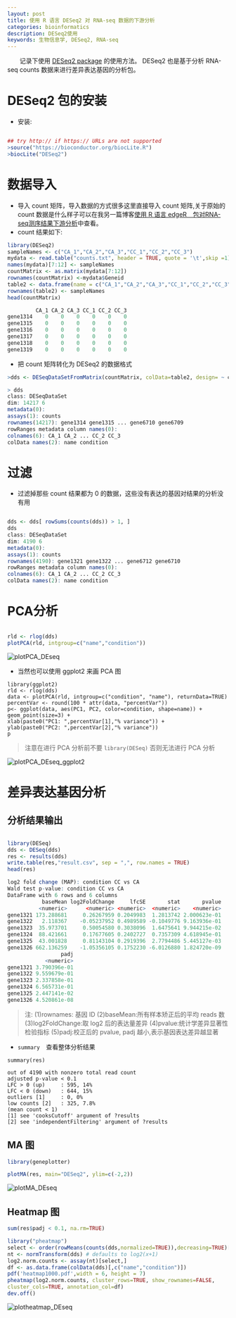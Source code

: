 ```yaml
---
layout: post
title: 使用 R 语言 DESeq2 对 RNA-seq 数据的下游分析
categories: bioinformatics
description: DESeq2使用
keywords: 生物信息学, DESeq2, RNA-seq
---
```


　　记录下使用 [DESeq2 package](https://bioconductor.org/packages/release/bioc/html/DESeq2.html) 的使用方法。 DESeq2 也是基于分析 RNA-seq counts 数据来进行差异表达基因的分析包。

# DESeq2 包的安装

* 安装:

```r

## try http:// if https:// URLs are not supported
>source("https://bioconductor.org/biocLite.R")
>biocLite("DESeq2")

```

# 数据导入

* 导入 count 矩阵，导入数据的方式很多这里直接导入 count 矩阵,关于原始的 count 数据是什么样子可以在我另一篇博客[使用 R 语言 edgeR　包对RNA-seq测序结果下游分析](http://yangfangs.github.io/2016/04/10/RNAseq-edgeR-DEgenes-analysis/)中查看。
* count 结果如下:

```r
library(DESeq2)
sampleNames <- c("CA_1","CA_2","CA_3","CC_1","CC_2","CC_3")
mydata <- read.table("counts.txt", header = TRUE, quote = '\t',skip =1)
names(mydata)[7:12] <- sampleNames
countMatrix <- as.matrix(mydata[7:12])
rownames(countMatrix) <-mydata$Geneid
table2 <- data.frame(name = c("CA_1","CA_2","CA_3","CC_1","CC_2","CC_3"),condition = c("CA","CA","CA","CC","CC","CC"))
rownames(table2) <- sampleNames
head(countMatrix)

         CA_1 CA_2 CA_3 CC_1 CC_2 CC_3
gene1314    0    0    0    0    0    0
gene1315    0    0    0    0    0    0
gene1316    0    0    0    0    0    0
gene1317    0    0    0    0    0    0
gene1318    0    0    0    0    0    0
gene1319    0    0    0    0    0    0

```
* 把 count 矩阵转化为 DESeq2 的数据格式

```r
>dds <- DESeqDataSetFromMatrix(countMatrix, colData=table2, design= ~ condition)

> dds
class: DESeqDataSet 
dim: 14217 6 
metadata(0):
assays(1): counts
rownames(14217): gene1314 gene1315 ... gene6710 gene6709
rowRanges metadata column names(0):
colnames(6): CA_1 CA_2 ... CC_2 CC_3
colData names(2): name condition

```


# 过滤

* 过滤掉那些 count 结果都为 0 的数据，这些没有表达的基因对结果的分析没有用

```r

dds <- dds[ rowSums(counts(dds)) > 1, ]
dds
class: DESeqDataSet 
dim: 4190 6 
metadata(0):
assays(1): counts
rownames(4190): gene1321 gene1322 ... gene6712 gene6710
rowRanges metadata column names(0):
colnames(6): CA_1 CA_2 ... CC_2 CC_3
colData names(2): name condition

```

# PCA分析


```r

rld <- rlog(dds)
plotPCA(rld, intgroup=c("name","condition"))


```

![plotPCA_DEseq](/images/posts/bioinformatics/plotPCA_DEseq.png)


* 当然也可以使用 ggplot2 来画 PCA 图

```
library(ggplot2)
rld <- rlog(dds)
data <- plotPCA(rld, intgroup=c("condition", "name"), returnData=TRUE)
percentVar <- round(100 * attr(data, "percentVar"))
p<- ggplot(data, aes(PC1, PC2, color=condition, shape=name)) +
geom_point(size=3) +
xlab(paste0("PC1: ",percentVar[1],"% variance")) +
ylab(paste0("PC2: ",percentVar[2],"% variance"))
p

```

> 注意在进行 PCA 分析前不要 `library(DESeq)` 否则无法进行 PCA 分析

![plotPCA_DEseq_ggplot2](/images/posts/bioinformatics/plotPCA_DEseq_ggplot2.png)

# 差异表达基因分析

## 分析结果输出

```r

library(DESeq)
dds <- DESeq(dds)
res <- results(dds)
write.table(res,"result.csv", sep = ",", row.names = TRUE)
head(res)

log2 fold change (MAP): condition CC vs CA 
Wald test p-value: condition CC vs CA 
DataFrame with 6 rows and 6 columns
           baseMean log2FoldChange     lfcSE       stat       pvalue
          <numeric>      <numeric> <numeric>  <numeric>    <numeric>
gene1321 173.288681     0.26267959 0.2049983  1.2813742 2.000623e-01
gene1322   2.118367    -0.05237952 0.4989589 -0.1049776 9.163936e-01
gene1323  35.973701     0.50054580 0.3038096  1.6475641 9.944215e-02
gene1324  88.421661     0.17677605 0.2402727  0.7357309 4.618945e-01
gene1325  43.001828     0.81143104 0.2919396  2.7794486 5.445127e-03
gene1326 662.136259    -1.05356105 0.1752230 -6.0126880 1.824720e-09
                 padj
            <numeric>
gene1321 3.790396e-01
gene1322 9.559679e-01
gene1323 2.337858e-01
gene1324 6.565731e-01
gene1325 2.447141e-02
gene1326 4.520861e-08
```

> 注:
> (1)rownames: 基因 ID
> (2)baseMean:所有样本矫正后的平均 reads 数
> (3)log2FoldChange:取 log2 后的表达量差异
> (4)pvalue:统计学差异显著性检验指标
> (5)padj:校正后的 pvalue, padj 越小,表示基因表达差异越显著

* `summary`　查看整体分析结果

```
summary(res)

out of 4190 with nonzero total read count
adjusted p-value < 0.1
LFC > 0 (up)     : 595, 14% 
LFC < 0 (down)   : 644, 15% 
outliers [1]     : 0, 0% 
low counts [2]   : 325, 7.8% 
(mean count < 1)
[1] see 'cooksCutoff' argument of ?results
[2] see 'independentFiltering' argument of ?results

```

## MA 图

```r
library(geneplotter)

plotMA(res, main="DESeq2", ylim=c(-2,2))


```

![plotMA_DEseq](/images/posts/bioinformatics/plotMA_DEseq.png)


## Heatmap 图

```r
sum(res$padj < 0.1, na.rm=TRUE)

library("pheatmap")
select <- order(rowMeans(counts(dds,normalized=TRUE)),decreasing=TRUE)[1:1000]
nt <- normTransform(dds) # defaults to log2(x+1)
log2.norm.counts <- assay(nt)[select,]
df <- as.data.frame(colData(dds)[,c("name","condition")])
pdf('heatmap1000.pdf',width = 6, height = 7)
pheatmap(log2.norm.counts, cluster_rows=TRUE, show_rownames=FALSE,
cluster_cols=TRUE, annotation_col=df)
dev.off()

```

![plotheatmap_DEseq](/images/posts/bioinformatics/plotheatmap_DEseq.png)
